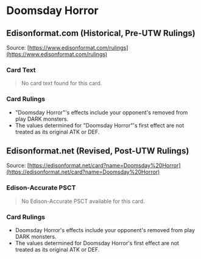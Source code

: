 # Doomsday Horror

## Edisonformat.com (Historical, Pre-UTW Rulings)

Source: [https://www.edisonformat.com/rulings](https://www.edisonformat.com/rulings)

### Card Text

> No card text found for this card.

### Card Rulings

*   "Doomsday Horror"'s effects include your opponent's removed from play DARK monsters.
*   The values determined for "Doomsday Horror"'s first effect are not treated as its original ATK or DEF.

## Edisonformat.net (Revised, Post-UTW Rulings)

Source: [https://edisonformat.net/card?name=Doomsday%20Horror](https://edisonformat.net/card?name=Doomsday%20Horror)

### Edison-Accurate PSCT

> No Edison-Accurate PSCT available for this card.

### Card Rulings

*   Doomsday Horror's effects include your opponent's removed from play DARK monsters.
*   The values determined for Doomsday Horror's first effect are not treated as its original ATK or DEF.
            